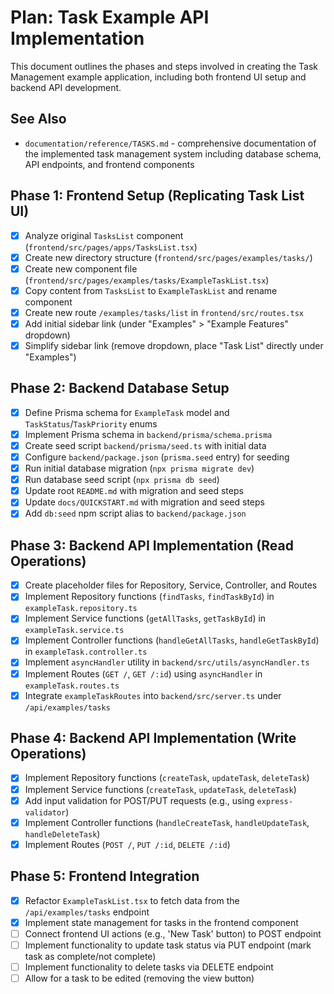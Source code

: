 # Plan: Task Example API Implementation

This document outlines the phases and steps involved in creating the Task Management example application, including both frontend UI setup and backend API development.

## See Also

- `documentation/reference/TASKS.md` - comprehensive documentation of the implemented task management system including database schema, API endpoints, and frontend components

## Phase 1: Frontend Setup (Replicating Task List UI)

- [x] Analyze original `TasksList` component (`frontend/src/pages/apps/TasksList.tsx`)
- [x] Create new directory structure (`frontend/src/pages/examples/tasks/`)
- [x] Create new component file (`frontend/src/pages/examples/tasks/ExampleTaskList.tsx`)
- [x] Copy content from `TasksList` to `ExampleTaskList` and rename component
- [x] Create new route `/examples/tasks/list` in `frontend/src/routes.tsx`
- [x] Add initial sidebar link (under "Examples" > "Example Features" dropdown)
- [x] Simplify sidebar link (remove dropdown, place "Task List" directly under "Examples")

## Phase 2: Backend Database Setup

- [x] Define Prisma schema for `ExampleTask` model and `TaskStatus`/`TaskPriority` enums
- [x] Implement Prisma schema in `backend/prisma/schema.prisma`
- [x] Create seed script `backend/prisma/seed.ts` with initial data
- [x] Configure `backend/package.json` (`prisma.seed` entry) for seeding
- [x] Run initial database migration (`npx prisma migrate dev`)
- [x] Run database seed script (`npx prisma db seed`)
- [x] Update root `README.md` with migration and seed steps
- [x] Update `docs/QUICKSTART.md` with migration and seed steps
- [x] Add `db:seed` npm script alias to `backend/package.json`

## Phase 3: Backend API Implementation (Read Operations)

- [x] Create placeholder files for Repository, Service, Controller, and Routes
- [x] Implement Repository functions (`findTasks`, `findTaskById`) in `exampleTask.repository.ts`
- [x] Implement Service functions (`getAllTasks`, `getTaskById`) in `exampleTask.service.ts`
- [x] Implement Controller functions (`handleGetAllTasks`, `handleGetTaskById`) in `exampleTask.controller.ts`
- [x] Implement `asyncHandler` utility in `backend/src/utils/asyncHandler.ts`
- [x] Implement Routes (`GET /`, `GET /:id`) using `asyncHandler` in `exampleTask.routes.ts`
- [x] Integrate `exampleTaskRoutes` into `backend/src/server.ts` under `/api/examples/tasks`

## Phase 4: Backend API Implementation (Write Operations)

- [x] Implement Repository functions (`createTask`, `updateTask`, `deleteTask`)
- [x] Implement Service functions (`createTask`, `updateTask`, `deleteTask`)
- [x] Add input validation for POST/PUT requests (e.g., using `express-validator`)
- [x] Implement Controller functions (`handleCreateTask`, `handleUpdateTask`, `handleDeleteTask`)
- [x] Implement Routes (`POST /`, `PUT /:id`, `DELETE /:id`)

## Phase 5: Frontend Integration

- [x] Refactor `ExampleTaskList.tsx` to fetch data from the `/api/examples/tasks` endpoint
- [x] Implement state management for tasks in the frontend component
- [ ] Connect frontend UI actions (e.g., 'New Task' button) to POST endpoint
- [ ] Implement functionality to update task status via PUT endpoint (mark task as complete/not complete)
- [ ] Implement functionality to delete tasks via DELETE endpoint 
- [ ] Allow for a task to be edited (removing the view button)